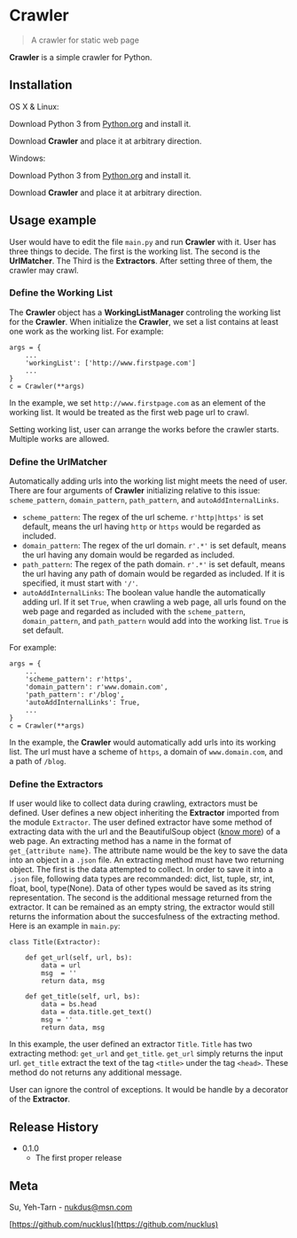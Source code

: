 # Crawler
> A crawler for static web page

**Crawler** is a simple crawler for Python.

## Installation

OS X & Linux:

Download Python 3 from [Python.org](https://www.python.org/downloads/) and install it.

Download **Crawler** and place it at arbitrary direction.

Windows:

Download Python 3 from [Python.org](https://www.python.org/downloads/) and install it.

Download **Crawler** and place it at arbitrary direction.

## Usage example

User would have to edit the file `main.py` and run **Crawler** with it. User has three things to decide. The first is the working list. The second is the **UrlMatcher**. The Third is the **Extractors**. After setting three of them, the crawler may crawl.

### Define the Working List

The **Crawler** object has a **WorkingListManager** controling the working list for the **Crawler**. When initialize the **Crawler**, we set a list contains at least one work as the working list. For example:

	args = {
	    ...
	    'workingList': ['http://www.firstpage.com']
	    ...
	}
	c = Crawler(**args)

In the example, we set `http://www.firstpage.com` as an element of the working list. It would be treated as the first web page url to crawl.

Setting working list, user can arrange the works before the crawler starts. Multiple works are allowed.

### Define the UrlMatcher

Automatically adding urls into the working list might meets the need of user. There are four arguments of **Crawler** initializing relative to this issue: `scheme_pattern`, `domain_pattern`, `path_pattern`, and `autoAddInternalLinks`. 

* `scheme_pattern`: The regex of the url scheme. `r'http|https'` is set default, means the url having `http` or `https` would be regarded as included.
* `domain_pattern`: The regex of the url domain. `r'.*'` is set default, means the url having any domain would be regarded as included.
* `path_pattern`: The regex of the path domain. `r'.*'` is set default, means the url having any path of domain would be regarded as included. If it is specified, it must start with `'/'`.
* `autoAddInternalLinks`: The boolean value handle the automatically adding url. If it set `True`, when crawling a web page, all urls found on the web page and regarded as included with the `scheme_pattern`, `domain_pattern`, and `path_pattern` would add into the working list. `True` is set default.

For example:

	args = {
		...
	    'scheme_pattern': r'https',
	    'domain_pattern': r'www.domain.com',
	    'path_pattern': r'/blog',
	    'autoAddInternalLinks': True,
	    ...
	}
	c = Crawler(**args)

In the example, the **Crawler** would automatically add urls into its working list. The url must have a scheme of `https`, a domain of `www.domain.com`, and a path of `/blog`.

### Define the Extractors

If user would like to collect data during crawling, extractors must be defined. User defines a new object inheriting the **Extractor** imported from the module `Extractor`. The user defined extractor have some method of extracting data with the url and the BeautifulSoup object ([know more](https://www.crummy.com/software/BeautifulSoup/bs4/doc/)) of a web page. An extracting method has a name in the format of `get_{attribute name}`. The attribute name would be the key to save the data into an object in a `.json` file. An extracting method must have two returning object. The first is the data attempted to collect. In order to save it into a `.json` file, following data types are recommanded: dict, list, tuple, str, int, float, bool, type(None). Data of other types would be saved as its string representation. The second is the additional message returned from the extractor. It can be remained as an empty string, the extractor would still returns the information about the succesfulness of the extracting method. Here is an example in `main.py`:

	class Title(Extractor):

	    def get_url(self, url, bs):
	        data = url
	        msg  = ''
	        return data, msg

	    def get_title(self, url, bs):
	        data = bs.head
	        data = data.title.get_text()
	        msg = ''
	        return data, msg

In this example, the user defined an extractor `Title`. `Title` has two extracting method: `get_url` and `get_title`. `get_url` simply returns the input url. `get_title` extract the text of the tag `<title>`  under the tag `<head>`. These method do not returns any additional message.

User can ignore the control of exceptions. It would be handle by a decorator of the **Extractor**.

## Release History

* 0.1.0
	* The first proper release

## Meta

Su, Yeh-Tarn - nukdus@msn.com

[https://github.com/nucklus](https://github.com/nucklus)